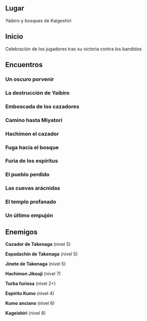 ## Lugar

Yaibiro y bosques de Kaigeshiri

## Inicio

Celebración de los jugadores tras su victoria contra los bandidos

## Encuentros

### Un oscuro porvenir

### La destrucción de Yaibiro

### Emboscada de los cazadores

### Camino hasta Miyatori

### Hachimon el cazador

### Fuga hacia el bosque

### Furia de los espíritus

### El pueblo perdido

### Las cuevas arácnidas

### El templo profanado

### Un último empujón

## Enemigos

**Cazador de Takenaga** (nivel 5)

**Espadachín de Takenaga** (nivel 5)

**Jinete de Takenaga** (nivel 5)

**Hachimon Jikouji** (nivel 7)

**Turba furiosa** (nivel 2+)

**Espíritu Kumo** (nivel 4)

**Kumo anciano**  (nivel 6)

**Kageishiri** (nivel 8)

